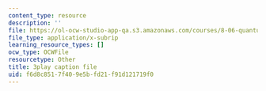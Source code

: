 ```yaml
---
content_type: resource
description: ''
file: https://ol-ocw-studio-app-qa.s3.amazonaws.com/courses/8-06-quantum-physics-iii-spring-2018/f6d8c8517f409e5bfd21f91d121719f0_UOoKUdjVP78.srt
file_type: application/x-subrip
learning_resource_types: []
ocw_type: OCWFile
resourcetype: Other
title: 3play caption file
uid: f6d8c851-7f40-9e5b-fd21-f91d121719f0
---
```

